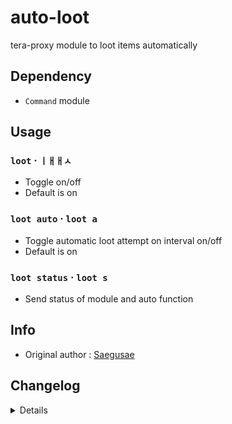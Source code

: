 # auto-loot
tera-proxy module to loot items automatically

## Dependency
- `Command` module

## Usage
### `loot` · `ㅣㅐㅐㅅ`
- Toggle on/off
- Default is on
### `loot auto` · `loot a`
- Toggle automatic loot attempt on interval on/off
- Default is on
### `loot status` · `loot s`
- Send status of module and auto function

## Info
- Original author : [Saegusae](https://github.com/Saegusae)

## Changelog
<details>

    1.37
    - Updated script in accordance to Pinkipi's update on master branch
    -- Added loot interval
    -- Added loot scan interval
    -- Added additional config options accordingly
    1.36
    - Added auto-update support
    - Updated to latest tera-data
    1.35
    - Added strongboxes to blacklist
    1.34
    - Updated code and font color
    1.33
    - Updated code aesthetics
    1.32
    - Updated code
    - Added string function
    1.31
    - Updated code aesthetics
    1.30
    - Updated code aesthetics
    1.22
    - Fixed error
    - Updated code
    1.21
    - Fixed error
    - Removed protocol version restriction
    1.20
    - Updated code and protocol version
    - Added `status` command
    1.10
    - Personalized code aesthetics
    1.00
    - Initial fork

</details>

